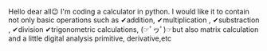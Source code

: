 Hello dear all😉
I'm coding a calculator in python.
I would like it to contain not only basic operations such as 
✔addition, 
✔multiplication ,
✔substraction ,
✔division 
✔trigonometric calculations,
(☞ﾟヮﾟ)☞but also matrix calculation and a little digital analysis 
primitive, derivative,etc
